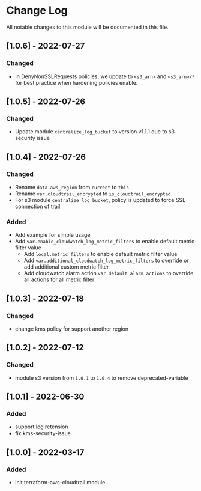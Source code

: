 # Change Log

All notable changes to this module will be documented in this file.

## [1.0.6] - 2022-07-27

### Changed

- In DenyNonSSLRequests policies, we update to `<s3_arn>` and `<s3_arn>/*` for best practice when hardening policies enable.

## [1.0.5] - 2022-07-26

### Changed

- Update module `centralize_log_bucket` to version v1.1.1 due to s3 security issue

## [1.0.4] - 2022-07-26

### Changed

- Rename `data.aws_region` from `current` to `this`
- Rename `var.cloudtrail_encrypted` to `is_cloudtrail_encrypted`
- For s3 module `centralize_log_bucket`, policy is updated to force SSL connection of trail

### Added

- Add example for simple usage
- Add `var.enable_cloudwatch_log_metric_filters` to enable default metric filter value
    - Add `local.metric_filters` to enable default metric filter value
    - Add `var.additional_cloudwatch_log_metric_filters` to override or add additional custom metric filter
    - Add cloudwatch alarm action `var.default_alarm_actions` to override all actions for all metric filter


## [1.0.3] - 2022-07-18

### Changed

- change kms policy for support another region

## [1.0.2] - 2022-07-12

### Changed

- module s3 version from `1.0.1` to `1.0.4` to remove deprecated-variable

## [1.0.1] - 2022-06-30

### Added

- support log retension
- fix kms-security-issue


## [1.0.0] - 2022-03-17

### Added

- init terraform-aws-cloudtrail module
